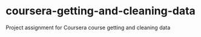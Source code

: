 # coursera-getting-and-cleaning-data
Project assignment for Coursera course getting and cleaning data

